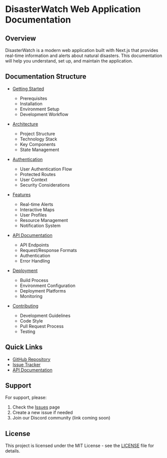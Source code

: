 # DisasterWatch Web Application Documentation

## Overview

DisasterWatch is a modern web application built with Next.js that provides real-time information and alerts about natural disasters. This documentation will help you understand, set up, and maintain the application.

## Documentation Structure

- [Getting Started](./getting-started.md)
  - Prerequisites
  - Installation
  - Environment Setup
  - Development Workflow

- [Architecture](./architecture.md)
  - Project Structure
  - Technology Stack
  - Key Components
  - State Management

- [Authentication](./authentication.md)
  - User Authentication Flow
  - Protected Routes
  - User Context
  - Security Considerations

- [Features](./features.md)
  - Real-time Alerts
  - Interactive Maps
  - User Profiles
  - Resource Management
  - Notification System

- [API Documentation](./api/README.md)
  - API Endpoints
  - Request/Response Formats
  - Authentication
  - Error Handling

- [Deployment](./deployment.md)
  - Build Process
  - Environment Configuration
  - Deployment Platforms
  - Monitoring

- [Contributing](./contributing.md)
  - Development Guidelines
  - Code Style
  - Pull Request Process
  - Testing

## Quick Links

- [GitHub Repository](https://github.com/yourusername/DisasterWebFrontend)
- [Issue Tracker](https://github.com/yourusername/DisasterWebFrontend/issues)
- [API Documentation](./api/README.md)

## Support

For support, please:
1. Check the [Issues](https://github.com/yourusername/DisasterWebFrontend/issues) page
2. Create a new issue if needed
3. Join our Discord community (link coming soon)

## License

This project is licensed under the MIT License - see the [LICENSE](../LICENSE) file for details. 